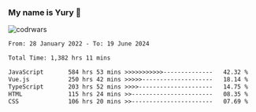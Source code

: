 ### My name is Yury 👋 
![codrwars](https://www.codewars.com/users/litury/badges/micro) 


<!--START_SECTION:waka-->

```txt
From: 28 January 2022 - To: 19 June 2024

Total Time: 1,382 hrs 11 mins

JavaScript       584 hrs 53 mins >>>>>>>>>>>--------------   42.32 %
Vue.js           250 hrs 42 mins >>>>>--------------------   18.14 %
TypeScript       203 hrs 52 mins >>>>---------------------   14.75 %
HTML             115 hrs 24 mins >>-----------------------   08.35 %
CSS              106 hrs 20 mins >>-----------------------   07.69 %
```

<!--END_SECTION:waka-->

